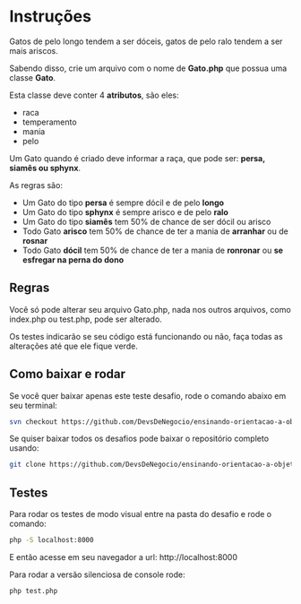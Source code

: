# Instruções

Gatos de pelo longo tendem a ser dóceis, gatos de pelo ralo tendem a ser mais ariscos.

Sabendo disso, crie um arquivo com o nome de **Gato.php** que possua uma classe **Gato**.

Esta classe deve conter 4 **atributos**, são eles:

- raca
- temperamento
- mania
- pelo

Um Gato quando é criado deve informar a raça, que pode ser: **persa, siamês ou sphynx**.

As regras são:

- Um Gato do tipo **persa** é sempre dócil e de pelo **longo**
- Um Gato do tipo **sphynx** é sempre arisco e de pelo **ralo**
- Um Gato do tipo **siamês** tem 50% de chance de ser dócil ou arisco
- Todo Gato **arisco** tem 50% de chance de ter a mania de **arranhar** ou de **rosnar**
- Todo Gato **dócil** tem 50% de chance de ter a mania de **ronronar** ou **se esfregar na perna do dono**

## Regras

Você só pode alterar seu arquivo Gato.php, nada nos outros arquivos, como index.php ou test.php, pode ser alterado.

Os testes indicarão se seu código está funcionando ou não, faça todas as alterações até que ele fique verde.

## Como baixar e rodar

Se você quer baixar apenas este teste desafio, rode o comando abaixo em seu terminal:

```bash
svn checkout https://github.com/DevsDeNegocio/ensinando-orientacao-a-objetos/trunk/php/nivel-1/desafio-3
```

Se quiser baixar todos os desafios pode baixar o repositório completo usando:

```bash
git clone https://github.com/DevsDeNegocio/ensinando-orientacao-a-objetos
```


## Testes

Para rodar os testes de modo visual entre na pasta do desafio e rode o comando:
```bash
php -S localhost:8000
```

E então acesse em seu navegador a url: http://localhost:8000

Para rodar a versão silenciosa de console rode:

```bash
php test.php
```